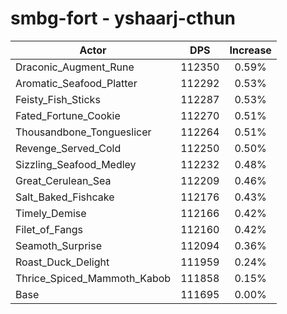 # smbg-fort - yshaarj-cthun
| Actor | DPS | Increase |
|---|:---:|:---:|
|Draconic_Augment_Rune|112350|0.59%|
|Aromatic_Seafood_Platter|112292|0.53%|
|Feisty_Fish_Sticks|112287|0.53%|
|Fated_Fortune_Cookie|112270|0.51%|
|Thousandbone_Tongueslicer|112264|0.51%|
|Revenge_Served_Cold|112250|0.50%|
|Sizzling_Seafood_Medley|112232|0.48%|
|Great_Cerulean_Sea|112209|0.46%|
|Salt_Baked_Fishcake|112176|0.43%|
|Timely_Demise|112166|0.42%|
|Filet_of_Fangs|112160|0.42%|
|Seamoth_Surprise|112094|0.36%|
|Roast_Duck_Delight|111959|0.24%|
|Thrice_Spiced_Mammoth_Kabob|111858|0.15%|
|Base|111695|0.00%|
